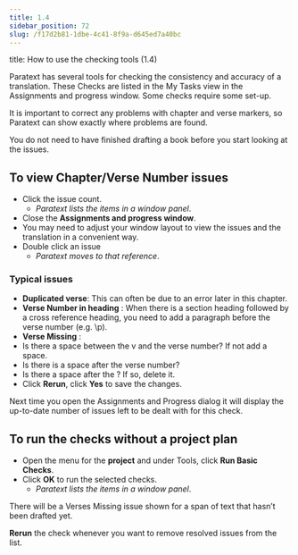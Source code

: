 ```yaml
---
title: 1.4
sidebar_position: 72
slug: /f17d2b81-1dbe-4c41-8f9a-d645ed7a40bc
---
```




title: How to use the checking tools (1.4)


Paratext has several tools for checking the consistency and accuracy of a translation. These Checks are listed in the My Tasks view in the Assignments and progress window. Some checks require some set-up.


It is important to correct any problems with chapter and verse markers, so Paratext can show exactly where problems are found.


You do not need to have finished drafting a book before you start looking at the issues.


## To view Chapter/Verse Number issues

- Click the issue count.
	- _Paratext lists the items in a window panel_.
- Close the **Assignments and progress window**.
- You may need to adjust your window layout to view the issues and the translation in a convenient way.
- Double click an issue
	- _Paratext moves to that reference_.

### Typical issues

- **Duplicated verse**: This can often be due to an error later in this chapter.
- **Verse Number in heading** : When there is a section heading followed by a cross reference heading, you need to add a paragraph before the verse number (e.g. \p).
- **Verse Missing** :
- Is there a space between the v and the verse number? If not add a space.
- Is there is a space after the verse number?
- Is there a space after the \? If so, delete it.
- Click **Rerun**, click **Yes** to save the changes.

Next time you open the Assignments and Progress dialog it will display the up-to-date number of issues left to be dealt with for this check.


## To run the checks without a project plan

- Open the menu for the **project** and under Tools, click **Run Basic Checks**.
- Click **OK** to run the selected checks.
	- _Paratext lists the items in a window panel_.

There will be a Verses Missing issue shown for a span of text that hasn’t been drafted yet.


**Rerun** the check whenever you want to remove resolved issues from the list.

